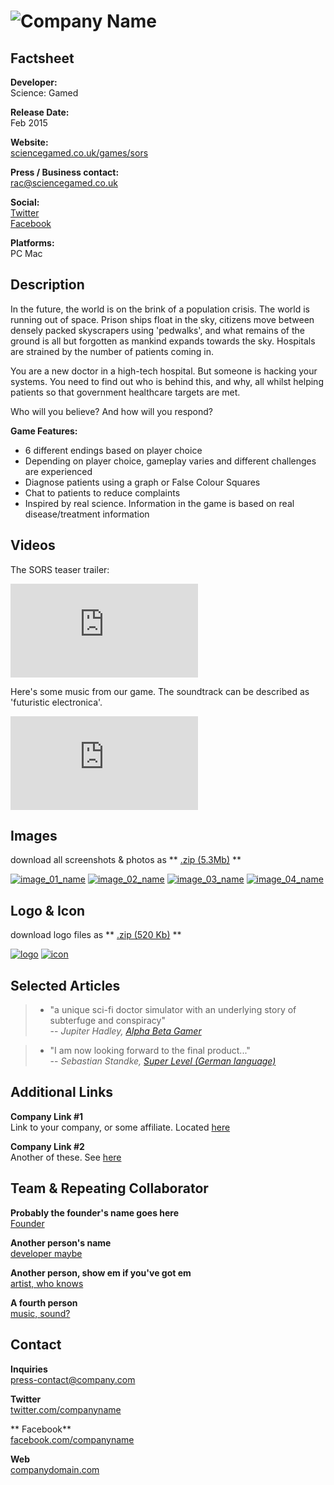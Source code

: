# ![Company Name](assets/images/header.png)

## Factsheet

**Developer:**  
Science: Gamed

**Release Date:**  
Feb 2015

**Website:**  
[sciencegamed.co.uk/games/sors](http://www.sciencegamed.co.uk/games/sors)

**Press / Business contact:**  
[rac@sciencegamed.co.uk][contact]

**Social:**  
[Twitter][twitter]  
[Facebook][facebook]  

**Platforms:**  
PC
Mac


## Description

In the future, the world is on the brink of a population crisis. The world is running out of space. Prison ships float in the sky, citizens move between densely packed skyscrapers using 'pedwalks', and what remains of the ground is all but forgotten as mankind expands towards the sky. Hospitals are strained by the number of patients coming in.

You are a new doctor in a high-tech hospital. But someone is hacking your systems. You need to find out who is behind this, and why, all whilst helping patients so that government healthcare targets are met.

Who will you believe? And how will you respond?


**Game Features:**

- 6 different endings based on player choice
- Depending on player choice, gameplay varies and different challenges are experienced
- Diagnose patients using a graph or False Colour Squares
- Chat to patients to reduce complaints
- Inspired by real science. Information in the game is based on real disease/treatment information


## Videos

The SORS teaser trailer:

<iframe src="http://www.youtube.com/embed/KONHrpCfeiU?rel=0" frameborder="0" allowfullscreen></iframe>

<br>

Here's some music from our game. The soundtrack can be described as 'futuristic electronica'.
<iframe src="https://www.youtube.com/embed/6IRn6SLs1sE" frameborder="0" allowfullscreen></iframe>

## Images

download all screenshots & photos as ** [.zip (5.3Mb)](assets/images/images.zip "Images zip") **

[![image_01_name](assets/images/image_01.png)](assets/images/image_01.png)
[![image_02_name](assets/images/image_02.png)](assets/images/image_02.png)
[![image_03_name](assets/images/image_03.png)](assets/images/image_03.png)
[![image_04_name](assets/images/image_04.png)](assets/images/image_04.png)

## Logo & Icon

download logo files as ** [.zip (520 Kb)]( assets/images/logo.zip "Logo & Icon zip") **

[![logo](assets/images/logo.png)](assets/images/logo.png "Logo")
[![icon](assets/images/icon.png)](assets/images/icon.png "Icon")


## Selected Articles

> * "a unique sci-fi doctor simulator with an underlying story of subterfuge and conspiracy"  
-- *Jupiter Hadley, [Alpha Beta Gamer](http://www.alphabetagamer.com/s-o-r-s-game-jam-build-download/)*


> * "I am now looking forward to the final product..."  
-- *Sebastian Standke, [Super Level (German language)](http://superlevel.de/spiele/indie-spiele/alphalevel-s-o-r-s/)*


## Additional Links

**Company Link #1**  
Link to your company, or some affiliate. Located [here](https://link)

**Company Link #2**  
Another of these. See [here](https://link)

## Team & Repeating Collaborator

**Probably the founder's name goes here**  
[Founder](https://link)

**Another person's name**  
[developer maybe](https://link)

**Another person, show em if you've got em**  
[artist, who knows](https://link)

**A fourth person**  
[music, sound?](https://link)

## Contact

**Inquiries**  
[press-contact@company.com][contact]

**Twitter**  
[twitter.com/companyname][twitter]

** Facebook**  
[facebook.com/companyname][facebook]

**Web**  
[companydomain.com][homepage]

<!--- =====================================================================  -->
<!--- Referenced links -->

[homepage]:sciencegamed.co.uk "Company Name"

[contact]: mailto:rac@sciencegamed.co.uk

<!--- Social -->

[twitter]: https://twitter.com/ScienceGamed
[facebook]: https://facebook.com/Science-Gamed
[skype]: callto:companyskypename

<!--- Projects  -->

[S.O.R.S]: sciencegamed.co.uk/games/sors
